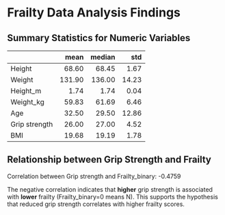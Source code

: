# Frailty Data Analysis Findings

## Summary Statistics for Numeric Variables

|               |   mean |   median |   std |
|:--------------|-------:|---------:|------:|
| Height        |  68.60 |    68.45 |  1.67 |
| Weight        | 131.90 |   136.00 | 14.23 |
| Height_m      |   1.74 |     1.74 |  0.04 |
| Weight_kg     |  59.83 |    61.69 |  6.46 |
| Age           |  32.50 |    29.50 | 12.86 |
| Grip strength |  26.00 |    27.00 |  4.52 |
| BMI           |  19.68 |    19.19 |  1.78 |

## Relationship between Grip Strength and Frailty

Correlation between Grip strength and Frailty_binary: -0.4759

The negative correlation indicates that **higher** grip strength is associated with **lower** frailty (Frailty_binary=0 means N).
This supports the hypothesis that reduced grip strength correlates with higher frailty scores.

